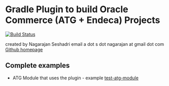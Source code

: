 # Gradle Plugin to build Oracle Commerce (ATG + Endeca) Projects
[![Build Status](https://travis-ci.org/nagaseshadri/oracle-commerce-gradle.svg?branch=master)](https://travis-ci.org/nagaseshadri/oracle-commerce-gradle)

created by Nagarajan Seshadri email a dot s dot nagarajan at gmail dot com
[Github homepage](https://github.com/nagaseshadri/oracle-commerce-gradle)

## Complete examples
- ATG Module that uses the plugin - example [test-atg-module](https://github.com/nagaseshadri/test-atg-module)
